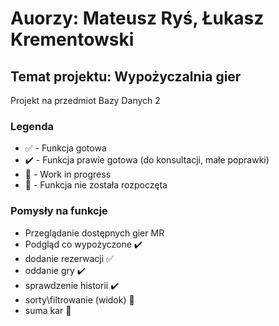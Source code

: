 # Auorzy: Mateusz Ryś, Łukasz Krementowski
## Temat projektu: Wypożyczalnia gier
Projekt na przedmiot Bazy Danych 2

### Legenda
- ✅ - Funkcja gotowa
- ✔️ - Funkcja prawie gotowa (do konsultacji, małe poprawki)
- 🚧 - Work in progress
- 🛑 - Funkcja nie została rozpoczęta
### Pomysły na funkcje

- Przeglądanie dostępnych gier MR 
- Podgląd co wypożyczone ✔️
- dodanie rezerwacji ✅
- oddanie gry ✔️
- sprawdzenie historii ✔️
- sorty\filtrowanie (widok) 🛑
- suma kar 🛑
